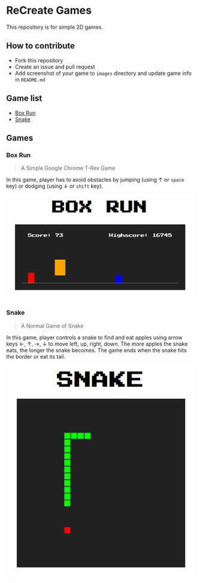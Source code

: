 # ReCreate Games

This repository is for simple 2D games.

## How to contribute

- Fork this repository
- Create an issue and pull request
- Add screenshot of your game to `images` directory and update game info in `README.md`

## Game list

- [Box Run](https://github.com/edogawadore/games#box-run)
- [Snake](https://github.com/edogawadore/games#snake)

## Games

### Box Run

> A Simple Google Chrome T-Rex Game

In this game, player has to avoid obstacles by jumping (using &#8593; or `space`
key) or dodging (using &#8595; or `shift` key).

<p align="center">
    <img src="./images/t-rex/play.png">
</p>

### Snake

> A Normal Game of Snake

In this game, player controls a snake to find and eat apples using arrow keys
&#8592;, &#8593;, &#8594;, &#8595; to move left, up, right, down. The more
apples the snake eats, the longer the snake becomes. The game ends when the snake
hits the border or eat its tail.

<p align="center">
    <img src="./images/snake/play.png">
</p>
